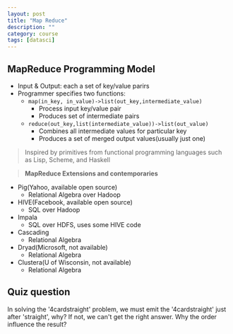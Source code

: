 ```yaml
---
layout: post
title: "Map Reduce"
description: ""
category: course
tags: [datasci]
---
```


## MapReduce Programming Model

* Input & Output: each a set of key/value parirs
* Programmer specifies two functions:
    * `map(in_key, in_value)->list(out_key,intermediate_value)`
        * Process input key/value pair
        * Produces set of intermediate pairs
    * `reduce(out_key,list(intermediate_value))->list(out_value)`
        * Combines all intermediate values for particular key
        * Produces a set of merged output values(usually just one)


>Inspired by primitives from functional programming languages such as Lisp, Scheme, and Haskell

> **MapReduce Extensions and contemporaries**

* Pig(Yahoo, available open source) 
    * Relational Algebra over Hadoop
* HIVE(Facebook, available open source)
    * SQL over Hadoop
* Impala
    * SQL over HDFS, uses some HIVE code
* Cascading
    * Relational Algebra
* Dryad(Microsoft, not available)
    * Relational Algebra
* Clustera(U of Wisconsin, not available)
    * Relational Algebra

## Quiz question

In solving the '4cardstraight' problem, we must emit the '4cardstraight' just after 'straight', why? If not, we can't get the right answer. Why the order influence the result?